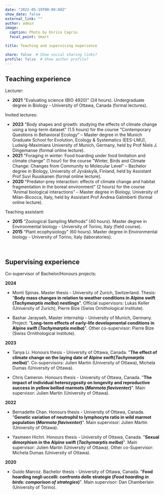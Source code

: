 ```yaml
---
date: "2022-05-19T00:00:00Z"
show_date: false
external_link: ""
author: admin
image: 
  caption: Photo by Enrico Caprio
  focal_point: Smart

title: Teaching and supervising experience

share: false  # Show social sharing links?
profile: false  # Show author profile?
---
```

## Teaching experience

Lecturer:

- __2021__ "Evaluating science (BIO 4920)" (24 hours). Undergraduate degree in Biology - University of Ottawa, Canada (formal lectures).

Invited lectures:

- __2023__ "Body shapes and growth: studying the effects of climate change using a long-term dataset" (1.5 hours) for the course "Contemporary Questions in Behavioral Ecology" – Master degree in the Munich Graduate School for Evolution, Ecology & Systematics (EES-LMU), Ludwig-Maximians University of Munich, Germany, held by Prof Niels J. Dingemanse (formal online lecture).
- __2021__ "Foraging in winter: Food hoarding under food limitation and climate change" (1 hour) for the course "Winter, Birds and Climate Change: Changes from Community to Molecular Level" – Bachelor degree in Biology, University of Jyväskylä, Finland, held by Assistant Prof Suvi Ruuskanen (formal online lecture).
- __2020__ "Predator-prey interaction: effects of climate change and habitat fragmentation in the boreal environment" (2 hours) for the course “Animal biological interactions” – Master degree in Biology, University of Milan-Bicocca, Italy, held by Assistant Prof Andrea Galimberti (formal online lecture).

Teaching assistant:

- __2015__ “Zoological Sampling Methods” (40 hours). Master degree in Environmental biology - University of Torino, Italy (field course).
- __2015__ “Plant ecophysiology” (60 hours). Master degree in Environmental biology - University of Torino, Italy (laboratories).

<p> </p>

## Supervising experience

Co-supervisor of Bachelor/Honours projects:

__2024__

- Monti Spinas. Master thesis - University of Zurich, Switzerland. Thesis: "__Body mass changes in relation to weather conditions in Alpine swift (_Tachymarptis melba_) nestlings__". Official supervisors: Lukas Keller (University of Zurich), Pierre Bize (Swiss Ornithological Institute).

- Bashar Jarayseh,  Master internship - University of Munich, Germany. Project: "__Long-term effects of early-life developmental conditions in Alpine swift (_Tachymarptis melba_)__". Other co-supervisor: Pierre Bize (Swiss Ornithological Institute).

__2023__

- Tanya Li. Honours thesis - University of Ottawa, Canada. "__The effect of climate change on the laying date of Alpine swift(_Tachymarptis melba_)__". Co-supervisors: Julien Martin (University of Ottawa), Michela Dumas (University of Ottawa).

- Chris Cameron. Honours thesis - University of Ottawa, Canada. "__The impact of individual heterozygosity on longevity and reproductive success in yellow bellied marmots (_Marmota flaviventer_)__". Main supervisor: Julien Martin (University of Ottawa).
  
__2022__

- Bernadette Chan. Honours thesis - University of Ottawa, Canada. "__Genetic variation of neutrophil to lymphocyte ratio in wild marmot population (_Marmota flaviventer_)__". Main supervisor: Julien Martin (University of Ottawa).

- Yasmeen Hichri. Honours thesis - University of Ottawa, Canada. "__Sexual dimorphism in the Alpine swift (_Tachymarptis melba_)__". Main supervisor: Julien Martin (University of Ottawa). Other co-Supervisor: Michela Dumas (University of Ottawa).

__2020__

- Guido Marcoz. Bachelor thesis - University of Ottawa, Canada. "__Food hoarding negli uccelli: confronto delle strategie (_Food hoarding in birds: comparison of strategies_)__". Main supervisor: Dan Chamberlain (University of Torino).

